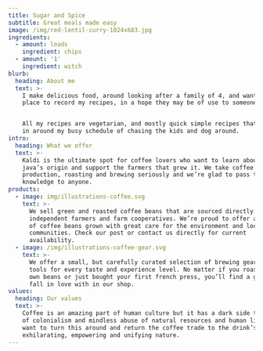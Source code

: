 ```yaml
---
title: Sugar and Spice
subtitle: Great meals made easy
image: /img/red-lentil-curry-1024x683.jpg
ingredients:
  - amount: loads
    ingredient: chips
  - amount: '1'
    ingredient: witch
blurb:
  heading: About me
  text: >-
    I make delicious food, around looking after a family of 4, and wanted a
    place to record my recipes, in a hope they may be of use to someone else.


    All my recipes are vegetarian, and mostly quick simple recipes that can fit
    in around my busy schedule of chasing the kids and dog around.
intro:
  heading: What we offer
  text: >-
    Kaldi is the ultimate spot for coffee lovers who want to learn about their
    java’s origin and support the farmers that grew it. We take coffee
    production, roasting and brewing seriously and we’re glad to pass that
    knowledge to anyone.
products:
  - image: img/illustrations-coffee.svg
    text: >-
      We sell green and roasted coffee beans that are sourced directly from
      independent farmers and farm cooperatives. We’re proud to offer a variety
      of coffee beans grown with great care for the environment and local
      communities. Check our post or contact us directly for current
      availability.
  - image: /img/illustrations-coffee-gear.svg
    text: >-
      We offer a small, but carefully curated selection of brewing gear and
      tools for every taste and experience level. No matter if you roast your
      own beans or just bought your first french press, you’ll find a gadget to
      fall in love with in our shop.
values:
  heading: Our values
  text: >-
    Coffee is an amazing part of human culture but it has a dark side too – one
    of colonialism and mindless abuse of natural resources and human lives. We
    want to turn this around and return the coffee trade to the drink’s
    exhilarating, empowering and unifying nature.
---
```


